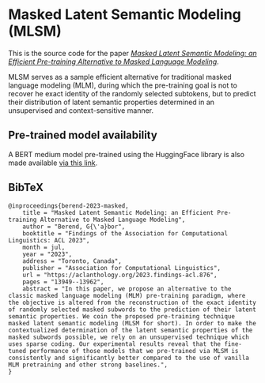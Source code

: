 # Masked Latent Semantic Modeling (MLSM)

This is the source code for the paper [_Masked Latent Semantic Modeling: an Efficient Pre-training Alternative to Masked Language Modeling_](https://aclanthology.org/2023.findings-acl.876/).

MLSM serves as a sample efficient alternative for traditional masked language modeling (MLM), during which the pre-training goal is not to recover he exact identity of the randomly selected subtokens, but to predict their distribution of latent semantic properties determined in an unsupervised and context-sensitive manner.

## Pre-trained model availability

A BERT medium model pre-trained using the HuggingFace library is also made available [via this link](https://huggingface.co/SzegedAI/bert-medium-mlsm).

## BibTeX

```
@inproceedings{berend-2023-masked,
    title = "Masked Latent Semantic Modeling: an Efficient Pre-training Alternative to Masked Language Modeling",
    author = "Berend, G{\'a}bor",
    booktitle = "Findings of the Association for Computational Linguistics: ACL 2023",
    month = jul,
    year = "2023",
    address = "Toronto, Canada",
    publisher = "Association for Computational Linguistics",
    url = "https://aclanthology.org/2023.findings-acl.876",
    pages = "13949--13962",
    abstract = "In this paper, we propose an alternative to the classic masked language modeling (MLM) pre-training paradigm, where the objective is altered from the reconstruction of the exact identity of randomly selected masked subwords to the prediction of their latent semantic properties. We coin the proposed pre-training technique masked latent semantic modeling (MLSM for short). In order to make the contextualized determination of the latent semantic properties of the masked subwords possible, we rely on an unsupervised technique which uses sparse coding. Our experimental results reveal that the fine-tuned performance of those models that we pre-trained via MLSM is consistently and significantly better compared to the use of vanilla MLM pretraining and other strong baselines.",
}
```
